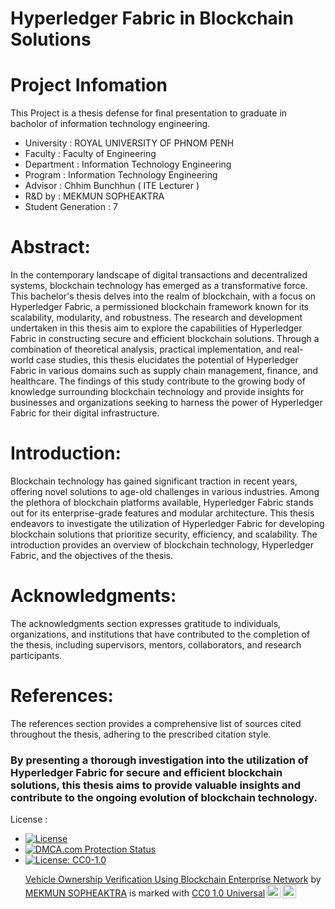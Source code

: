 # Hyperledger Fabric in Blockchain Solutions

# Project Infomation
This Project is a thesis defense for final presentation to graduate in bacholor of information technology engineering.
- University : ROYAL UNIVERSITY OF PHNOM PENH
- Faculty : Faculty of Engineering
- Department : Information Technology Engineering
- Program : Information Technology Engineering
- Advisor : Chhim Bunchhun ( ITE Lecturer )
- R&D by : MEKMUN SOPHEAKTRA
- Student Generation : 7

# Abstract:
In the contemporary landscape of digital transactions and decentralized systems, blockchain technology has emerged as a transformative force. This bachelor's thesis delves into the realm of blockchain, with a focus on Hyperledger Fabric, a permissioned blockchain framework known for its scalability, modularity, and robustness. The research and development undertaken in this thesis aim to explore the capabilities of Hyperledger Fabric in constructing secure and efficient blockchain solutions. Through a combination of theoretical analysis, practical implementation, and real-world case studies, this thesis elucidates the potential of Hyperledger Fabric in various domains such as supply chain management, finance, and healthcare. The findings of this study contribute to the growing body of knowledge surrounding blockchain technology and provide insights for businesses and organizations seeking to harness the power of Hyperledger Fabric for their digital infrastructure.

# Introduction:
Blockchain technology has gained significant traction in recent years, offering novel solutions to age-old challenges in various industries. Among the plethora of blockchain platforms available, Hyperledger Fabric stands out for its enterprise-grade features and modular architecture. This thesis endeavors to investigate the utilization of Hyperledger Fabric for developing blockchain solutions that prioritize security, efficiency, and scalability. The introduction provides an overview of blockchain technology, Hyperledger Fabric, and the objectives of the thesis.

# Acknowledgments:
The acknowledgments section expresses gratitude to individuals, organizations, and institutions that have contributed to the completion of the thesis, including supervisors, mentors, collaborators, and research participants.

# References:
The references section provides a comprehensive list of sources cited throughout the thesis, adhering to the prescribed citation style.

### By presenting a thorough investigation into the utilization of Hyperledger Fabric for secure and efficient blockchain solutions, this thesis aims to provide valuable insights and contribute to the ongoing evolution of blockchain technology.


License : 
- [![License](https://img.shields.io/badge/License-Apache_2.0-blue.svg)](https://opensource.org/licenses/Apache-2.0)
- <a href="//www.dmca.com/Protection/Status.aspx?ID=e1cc924f-380b-4c43-add6-2838863f6312" title="DMCA.com Protection Status" class="dmca-badge"> <img src ="https://images.dmca.com/Badges/dmca_protected_sml_120m.png?ID=e1cc924f-380b-4c43-add6-2838863f6312"  alt="DMCA.com Protection Status" /></a>
- [![License: CC0-1.0](https://img.shields.io/badge/License-CC0_1.0-lightgrey.svg)](http://creativecommons.org/publicdomain/zero/1.0/) <p xmlns:cc="http://creativecommons.org/ns#" xmlns:dct="http://purl.org/dc/terms/"><a property="dct:title" rel="cc:attributionURL" href="https://github.com/Mekmun-Sopheaktra/ITE-Thesis">Vehicle Ownership Verification Using Blockchain Enterprise Network</a> by <a rel="cc:attributionURL dct:creator" property="cc:attributionName" href="https://github.com/Mekmun-Sopheaktra">MEKMUN SOPHEAKTRA</a> is marked with <a href="http://creativecommons.org/publicdomain/zero/1.0?ref=chooser-v1" target="_blank" rel="license noopener noreferrer" style="display:inline-block;">CC0 1.0 Universal<img style="height:22px!important;margin-left:3px;vertical-align:text-bottom;" src="https://mirrors.creativecommons.org/presskit/icons/cc.svg?ref=chooser-v1"><img style="height:22px!important;margin-left:3px;vertical-align:text-bottom;" src="https://mirrors.creativecommons.org/presskit/icons/zero.svg?ref=chooser-v1"></a></p>
